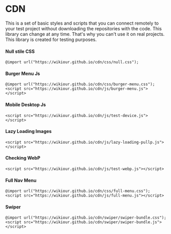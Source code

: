 # CDN

This is a set of basic styles and scripts that you can connect remotely to your test project without downloading the repositories with the code. This library can change at any time. That's why you can't use it on real projects. This library is created for testing purposes.

#### Null stile CSS
```
@import url("https://wikiour.github.io/cdn/css/null.css");
```

#### Burger Menu Js
```
@import url("https://wikiour.github.io/cdn/css/burger-menu.css");
<script src="https://wikiour.github.io/cdn/js/burger-menu.js"></script>
```

#### Mobile Desktop Js
```
<script src="https://wikiour.github.io/cdn/js/test-device.js"></script>
```

#### Lazy Loading Images
```
<script src="https://wikiour.github.io/cdn/js/lazy-loading-pullp.js"></script>
```

#### Checking WebP
```
<script src="https://wikiour.github.io/cdn/js/test-webp.js"></script>
```

#### Full Nav Menu
```
@import url("https://wikiour.github.io/cdn/css/full-menu.css");
<script src="https://wikiour.github.io/cdn/js/full-menu.js"></script>
```

#### Swiper
```
@import url("https://wikiour.github.io/cdn/swiper/swiper-bundle.css");
<script src="https://wikiour.github.io/cdn/swiper/swiper-bundle.js"></script>
```
